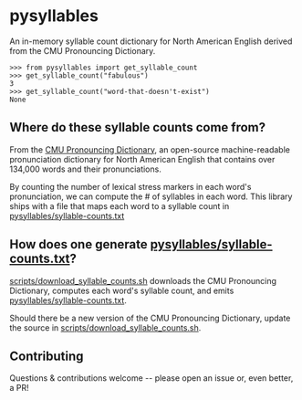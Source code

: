 # pysyllables

An in-memory syllable count dictionary for North American English derived from 
the CMU Pronouncing Dictionary.

```
>>> from pysyllables import get_syllable_count
>>> get_syllable_count("fabulous")
3
>>> get_syllable_count("word-that-doesn't-exist")
None
```

## Where do these syllable counts come from?

From the [CMU Pronouncing Dictionary](http://www.speech.cs.cmu.edu/cgi-bin/cmudict),
an open-source machine-readable pronunciation dictionary for North American English
that contains over 134,000 words and their pronunciations.

By counting the number of lexical stress markers in each word's pronunciation, we can
compute the # of syllables in each word. This library ships with a file that maps each
word to a syllable count in [pysyllables/syllable-counts.txt](pysyllables/syllable-counts.txt)

## How does one generate [pysyllables/syllable-counts.txt](pysyllables/syllable-counts.txt)?

[scripts/download_syllable_counts.sh](scripts/download_syllable_counts.sh) downloads
the CMU Pronouncing Dictionary, computes each word's syllable count, and emits
[pysyllables/syllable-counts.txt](pysyllables/syllable-counts.txt).

Should there be a new version of the CMU Pronouncing Dictionary, update the source in
[scripts/download_syllable_counts.sh](scripts/download_syllable_counts.sh).

## Contributing

Questions & contributions welcome -- please open an issue or, even better, a PR!
